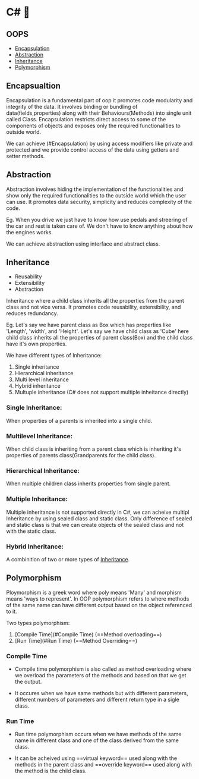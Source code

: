 # C# 🚀

## OOPS
- [Encapsulation](#Encapsulation)
- [Abstraction](#Abstraction)
- [Inheritance](#Inheritance)
- [Polymorphism](#Polymorphism)

## Encapsualtion
Encapsulation is a fundamental part of oop it promotes code modularity and integrity of the data.
It involves binding or bundling of data(fields,properties) along with their Behaviours(Methods) into single unit called Class. Encapsulation restricts direct access to some of the components of objects and exposes only the required functionalities to outside world.

We can achieve (#Encapsulation) by using access modifiers like private and protected and we provide control access of the data using getters and setter methods.

## Abstraction
Abstraction involves hiding the implementation of the functionalities and show only the required functionalities to the outside world which the user can use.
It promotes data security, simplicity and reduces complexity of the code.

Eg. When you drive we just have to know how use pedals and streering of the car and rest is taken care of. We don't have to know anything about how the engines works.

We can achieve abstraction using interface and abstract class.

## Inheritance 
- Reusability
- Extensibility
- Abstraction

Inheritance where a child class inherits all the properties from the parent class and not vice versa.
It promotes code reusability, extensibility, and reduces redundancy.

Eg. Let's say we have parent class as Box which has properties like 'Length', 'width', and 'Height'. Let's say we have child class as 'Cube' here child class inherits all the properties of parent class(Box) and the child class have it's own properties.

We have different types of Inheritance:
1. Single inheritance 
2. Hierarchical inheritance
3. Multi level inheritance
4. Hybrid inheritance
5. Multuple inheritance (C# does not support multiple inheitance directly)

### Single Inheritance:
 When properties of a parents is inherited into a single child.

### Multilevel Inheritance:
 When child class is inheriting from a parent class which is inheriting it's properties of parents class(Grandparents for the child class).

### Hierarchical Inheritance:
 When multiple children class inherits properties from single parent.

### Multiple Inheritance:
 Multiple inheritance is not supported directly in C#, we can acheive multipl Inheritance by using sealed class and static class.
 Only difference of sealed and static class is that we can create objects of the sealed class and not with the static class.

### Hybrid Inheritance:
 A combinition of two or more types of [Inheritance](#inheritance). 


## Polymorphism
Ploymorphism is a greek word where poly means 'Many' and morphism means 'ways to represent'.
In OOP polymorphism refers to where methods of the same name can have different output based on the object referenced to it.

Two types polymorphism:
1. [Compile Time](#Compile Time) (==Method overloading==)
2. [Run Time](#Run Time) (==Method Overriding==)

### Compile Time
- Compile time polymorphism is also called as method overloading where we overload the parameters of the methods and based on that we get the output.

- It occures when we have same methods but with different parameters, different numbers of parameters and different return type in a sigle class.

### Run Time
- Run time polymorphism occurs when we have methods of the same name in different class and one of the class derived from the same class.

- It can be acheived using ==virtual keyword== used along with the methods in the parent class and ==override keyword== used along with the method is the child class.
